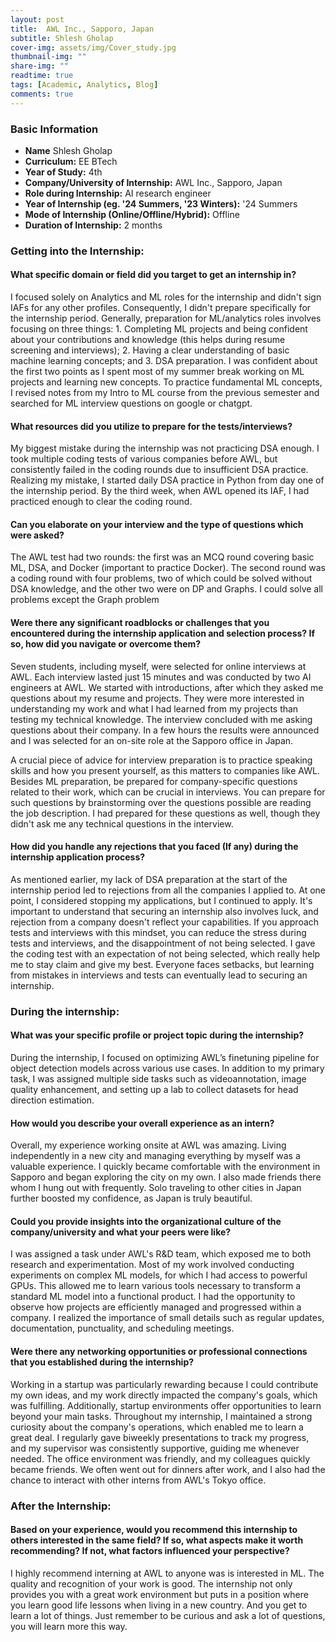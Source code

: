 ```yaml
---
layout: post
title:  AWL Inc., Sapporo, Japan
subtitle: Shlesh Gholap
cover-img: assets/img/Cover_study.jpg
thumbnail-img: ""
share-img: ""
readtime: true
tags: [Academic, Analytics, Blog]
comments: true
---
```


### Basic Information

- **Name** Shlesh Gholap
- **Curriculum:** EE BTech
- **Year of Study:** 4th
- **Company/University of Internship:**  AWL Inc., Sapporo, Japan
- **Role during Internship:** AI research engineer
- **Year of Internship (eg. \'24 Summers, \'23 Winters):** '24 Summers
- **Mode of Internship (Online/Offline/Hybrid):** Offline
- **Duration of Internship:** 2 months

### Getting into the Internship:

#### What specific domain or field did you target to get an internship in?
I focused solely on Analytics and ML roles for the internship and didn't sign IAFs for any other
profiles. Consequently, I didn't prepare specifically for the internship period. Generally,
preparation for ML/analytics roles involves focusing on three things: 1. Completing ML projects
and being confident about your contributions and knowledge (this helps during resume screening
and interviews); 2. Having a clear understanding of basic machine learning concepts; and 3. DSA
preparation. I was confident about the first two points as I spent most of my summer break
working on ML projects and learning new concepts. To practice fundamental ML concepts, I
revised notes from my Intro to ML course from the previous semester and searched for ML
interview questions on google or chatgpt.


#### What resources did you utilize to prepare for the tests/interviews?
My biggest mistake during the internship was not practicing DSA enough. I took multiple coding
tests of various companies before AWL, but consistently failed in the coding rounds due to
insufficient DSA practice. Realizing my mistake, I started daily DSA practice in Python from day
one of the internship period. By the third week, when AWL opened its IAF, I had practiced enough
to clear the coding round.

#### Can you elaborate on your interview and the type of questions which were asked?
The AWL test had two rounds: the first was an MCQ round covering basic ML, DSA, and Docker
(important to practice Docker). The second round was a coding round with four problems, two of
which could be solved without DSA knowledge, and the other two were on DP and Graphs. I could
solve all problems except the Graph problem

#### Were there any significant roadblocks or challenges that you encountered during the internship application and selection process? If so, how did you navigate or overcome them?
Seven students, including myself, were selected for online interviews at AWL. Each interview lasted
just 15 minutes and was conducted by two AI engineers at AWL. We started with introductions,
after which they asked me questions about my resume and projects. They were more interested in
understanding my work and what I had learned from my projects than testing my technical
knowledge. The interview concluded with me asking questions about their company. In a few hours
the results were announced and I was selected for an on-site role at the Sapporo office in Japan.

A crucial piece of advice for interview preparation is to practice speaking skills and how you
present yourself, as this matters to companies like AWL. Besides ML preparation, be prepared for
company-specific questions related to their work, which can be crucial in interviews. You can
prepare for such questions by brainstorming over the questions possible are reading the job
description. I had prepared for these questions as well, though they didn't ask me any technical
questions in the interview.

#### How did you handle any rejections that you faced (If any) during the internship application process?
As mentioned earlier, my lack of DSA preparation at the start of the internship period led to
rejections from all the companies I applied to. At one point, I considered stopping my applications,
but I continued to apply. It's important to understand that securing an internship also involves
luck, and rejection from a company doesn't reflect your capabilities. If you approach tests and
interviews with this mindset, you can reduce the stress during tests and interviews, and the
disappointment of not being selected. I gave the coding test with an expectation of not being
selected, which really help me to stay claim and give my best. Everyone faces setbacks, but learning
from mistakes in interviews and tests can eventually lead to securing an internship.

### During the internship:

#### What was your specific profile or project topic during the internship?
During the internship, I focused on optimizing AWL’s finetuning pipeline for object detection models
across various use cases. In addition to my primary task, I was assigned multiple side tasks such as videoannotation, image quality enhancement, and setting up a lab to collect datasets for head direction
estimation.
#### How would you describe your overall experience as an intern?

Overall, my experience working onsite at AWL was amazing. Living independently in a new city and
managing everything by myself was a valuable experience. I quickly became comfortable with the
environment in Sapporo and began exploring the city on my own. I also made friends there whom I hung
out with frequently. Solo traveling to other cities in Japan further boosted my confidence, as Japan is truly
beautiful.

#### Could you provide insights into the organizational culture of the company/university and what your peers were like?
I was assigned a task under AWL's R&D team, which exposed me to both research and experimentation.
Most of my work involved conducting experiments on complex ML models, for which I had access to
powerful GPUs. This allowed me to learn various tools necessary to transform a standard ML model into
a functional product. I had the opportunity to observe how projects are efficiently managed and
progressed within a company. I realized the importance of small details such as regular updates,
documentation, punctuality, and scheduling meetings.

#### Were there any networking opportunities or professional connections that you established during the internship?
Working in a startup was particularly rewarding because I could contribute my own ideas, and my work
directly impacted the company's goals, which was fulfilling. Additionally, startup environments offer
opportunities to learn beyond your main tasks. Throughout my internship, I maintained a strong curiosity
about the company's operations, which enabled me to learn a great deal.
I regularly gave biweekly presentations to track my progress, and my supervisor was consistently
supportive, guiding me whenever needed. The office environment was friendly, and my colleagues
quickly became friends. We often went out for dinners after work, and I also had the chance to interact
with other interns from AWL's Tokyo office.

### After the Internship:

#### Based on your experience, would you recommend this internship to others interested in the same field? If so, what aspects make it worth recommending? If not, what factors influenced your perspective?
I highly recommend interning at AWL to anyone was is interested in ML. The quality and
recognition of your work is good. The internship not only provides you with a great work
environment but puts in a position where you learn good life lessons when living in a new country.
And you get to learn a lot of things. Just remember to be curious and ask a lot of questions, you will
learn more this way.
